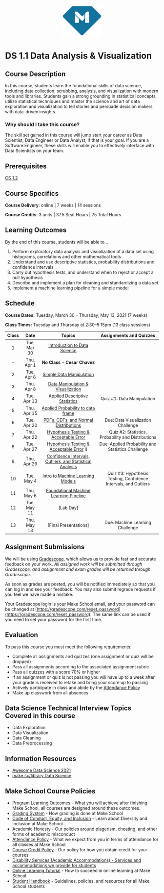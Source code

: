 <p align="center">
  <a href="https://www.makeschool.com">
      <img alt="Make School Logo" src="./Web/logo-icononly.svg" height="110">
  </a>
</p>

# DS 1.1 Data Analysis & Visualization


## Course Description

In this course, students learn the foundational skills of data science, including data collection, scrubbing, analysis, and visualization with modern tools and libraries. Students gain a strong grounding in statistical concepts, utilize statistical techniques and master the science and art of data exploration and visualization to tell stories and persuade decision makers with data-driven insights.


### Why should I take this course?

The skill set gained in this course will jump start your career as Data Scientist, Data Engineer or Data Analyst, if that is your goal. If you are a Software Engineer, these skills will enable you to effectively interface with Data Scientists on your team.


## Prerequisites

[CS 1.2](https://github.com/Make-School-Courses/CS-1.2-How-Data-Structures-Work)


## Course Specifics

**Course Delivery**: online | 7 weeks | 14 sessions

**Course Credits**: 3 units | 37.5 Seat Hours | 75 Total Hours


## Learning Outcomes

By the end of this course, students will be able to...

1. Perform exploratory data analysis and visualization of a data set using histograms, correlations and other mathematical tools
1. Understand and use descriptive statistics, probability distributions and confidence intervals
1. Carry out hypothesis tests, and understand when to reject or accept a null hypothesis
1. Describe and implement a plan for cleaning and standardizing a data set
1. Implement a machine learning pipeline for a simple model


## Schedule

**Course Dates:** Tuesday, March 30 – Thursday, May 13, 2021 (7 weeks)

**Class Times:** Tuesday and Thursday at 2:30–5:15pm (13 class sessions)
<!-- tabs:start -->
<!-- omit in toc -->
| Class |          Date          |                 Topics                  |Assignments and Quizzes|
|:-----:|:----------------------:|:---------------------------------------:|:---------------------------------------:|
|  1 |  Tue, Mar 30                | [Introduction to Data Science]        |                                         |
|  - |  Thu, Apr 1                 | **No Class - Cesar Chavez**           |                                         |
|  2 |  Tue, Apr 6                 | [Simple Data Manipulation]            |                                         |
|  3 |  Thu, Apr 8                 | [Data Manipulation & Visualization]   |                                         |
|  4 |  Tue, Apr 13                | [Applied Descriptive Statistics]      | Quiz #1: Data Manipulation               |
|  5 |  Thu, Apr 15                | [Applied Probability to data frame]   |                                         |
|  6 |  Tue, Apr 20                | [PDFs, CDFs, and Normal Distributions]| Due: Data Visualization Challenge       |
|  7 |  Thu, Apr 22                | [Hypothesis Testing & Acceptable Error] | Quiz #2: Statistics, Probability and Distributions         |
|  8 |  Tue, Apr 27                | [Hypothesis Testing & Acceptable Error] II | Due: Applied Probability and Statistics Challenge       |
|  9 |  Thu, Apr 29                | [Confidence Intervals, Outliers, and Statistical Analysis] |                                         |
| 10 |  Tue, May 4                 | [Intro to Machine Learning Models] | Quiz #3: Hypothesis Testing, Confidence Intervals, and Outliers |
| 11 |  Thu, May 6                 | [Foundational Machine Learning Pipeline] |                                                           |
| 12 |  Tue, May 11                | [Lab Day]                              |                                                             |
| 13 |  Thu, May 13                | [Final Presentations]                  | Due: Machine Learning Challenge                             |
<!-- tabs:end -->

[Introduction to Data Science]: https://docs.google.com/presentation/d/1FJ__5bW3mOFzFhxWQWlmbngvpZKzmV1p3OKnAd8rzi0/edit#slide=id.gb79d10d7fe_0_207
[Simple Data Manipulation]: https://colab.research.google.com/drive/1_q_QyrudzFx9vN1zz88bbj2hrUmPWm4S#scrollTo=LDlS1-z-vvvZ
[Data Manipulation & Visualization]: https://colab.research.google.com/drive/1CoWWKCFONGr3qnozY4vzeZA1PFlPQ85-#scrollTo=SGWu6GoYeqpB
[How to Combine DataFrames]: Lessons/HowtoCombineDataFrames.md
[Applied Descriptive Statistics]: https://colab.research.google.com/drive/1bs0PetwVS-mufkV8Z8BjMS8kuRB-62Qx#scrollTo=axOCXi2mfNpj
[Applied Probability to data frame]: https://colab.research.google.com/drive/1M5NWA82Cu5rsh4dui4t984w2I2I3_iOL
[PDFs, CDFs, and Normal Distributions]: https://colab.research.google.com/drive/14nfxdp5cV-LSUqlV-1BQNlVUL9M1H_ff
[Hypothesis Testing & Acceptable Error]: https://colab.research.google.com/drive/1MmqDYm_M6rqBzMYjyuqwRcSVoVTwxozb
[Confidence Intervals & Outliers]: Lessons/ConfidenceIntervals.md
[Statistical Analysis]: Lessons/StatisticalAnalysis.md
[Time Series Data & Applications]: Lessons/TimeSeriesData.md
[Confidence Intervals, Outliers, and Statistical Analysis]: https://colab.research.google.com/drive/1uzeep-pMgz2U5Xo1TC4p_67aX57CJ1hO
[Intro to Machine Learning Models]: https://colab.research.google.com/drive/16qqtORg0v_efN39gThorXoy94tPPj346
[Foundational Machine Learning Pipeline]: https://github.com/jcatanza/good_wines_bad_wines


## Assignment Submissions

We will be using [Gradescope](https://www.gradescope.com/courses/255291), which allows us to provide fast and accurate feedback on your work. *All assigned work will be submitted through Gradescope, and assignment and exam grades will be returned through Gradescope.*

As soon as grades are posted, you will be notified immediately so that you can log in and see your feedback. You may also submit regrade requests if you feel we have made a mistake.

Your Gradescope login is your Make School email, and your password can be changed at [https://gradescope.com/reset_password](https://gradescope.com/reset_password). The same link can be used if you need to set your password for the first time.


## Evaluation

To pass this course you must meet the following requirements:

- Complete all assignments and quizzes (one assignment or quiz will be dropped)
- Pass all assignments according to the associated assignment rubric
- Pass all quizzes with a score 70% or higher
- If an assignment or quiz is not passing you will have up to a week after your grade is received to retake and bring your score up to passing
- Actively participate in class and abide by the [Attendance Policy](https://make.sc/attendance-policy)
- Make up classwork from all absences


## Data Science Technical Interview Topics Covered in this course

- Data Exploration
- Data Visualization
- Data Cleaning
- Data Preprocessing


##  Information Resources

- [Awesome Data Science 2021](https://docs.google.com/document/d/1vGG0Q5t_aVZ6VaSUfDnfnZXlqajFU5Ji-TXAIgpYJT8/edit?usp=sharing)
- [make.sc/library Data Science](https://docs.google.com/document/d/1rHqwZzGi88VJTB1IynMHgTrFzjN2GpIXS8cyOVwnTcQ/preview#heading=h.j1vy4ijmo8w1)


## Make School Course Policies

- [Program Learning Outcomes](https://make.sc/program-learning-outcomes) - What you will achieve after finishing Make School, all courses are designed around these outcomes.
- [Grading System](https://make.sc/grading-system) - How grading is done at Make School
- [Code of Conduct, Equity, and Inclusion](https://make.sc/code-of-conduct) - Learn about Diversity and Inclusion at Make School
- [Academic Honesty](https://make.sc/academic-honesty-policy) - Our policies around plagerism, cheating, and other forms of academic misconduct
- [Attendance Policy](https://make.sc/attendance-policy) - What we expect from you in terms of attendance for all classes at Make School
- [Course Credit Policy](https://make.sc/course-credit-policy) - Our policy for how you obtain credit for your courses
- [Disability Services (Academic Accommodations) - Services and accommodations we provide for students](https://make.sc/disability-services)
- [Online Learning Tutorial](https://make.sc/online-learning-tutorial) - How to succeed in online learning at Make School
- [Student Handbook](https://make.sc/student-handbook) - Guidelines, policies, and resources for all Make School students
